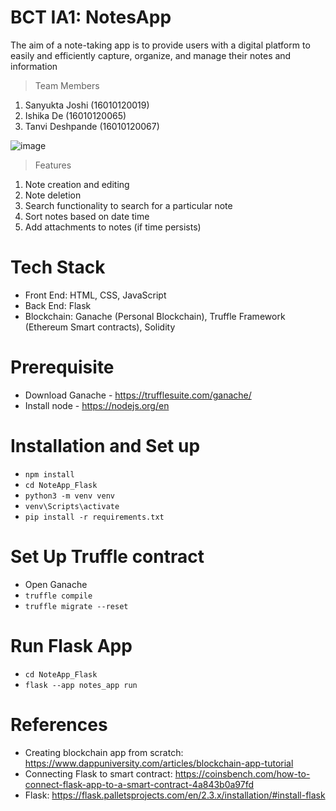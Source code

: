 # BCT IA1: NotesApp
The aim of a note-taking app is to provide users with a digital platform to easily and efficiently capture, organize, and manage their notes and information

> Team Members
1. Sanyukta Joshi (16010120019)
2. Ishika De (16010120065)
3. Tanvi Deshpande (16010120067)

![image](https://github.com/IshikaDe-2803/BCT-IA1/assets/81436870/6257f146-a039-4faf-8e90-feb766b584b9)

> Features
1. Note creation and editing
2. Note deletion
3. Search functionality to search for a particular note
4. Sort notes based on date time
5. Add attachments to notes (if time persists)

# Tech Stack
- Front End: HTML, CSS, JavaScript
- Back End: Flask
- Blockchain: Ganache (Personal Blockchain), Truffle Framework (Ethereum Smart contracts), Solidity

# Prerequisite
- Download Ganache - https://trufflesuite.com/ganache/
- Install node - https://nodejs.org/en
  
# Installation and Set up
- ```npm install```
- ```cd NoteApp_Flask```
- ```python3 -m venv venv```
- ```venv\Scripts\activate```
- ```pip install -r requirements.txt```

# Set Up Truffle contract
- Open Ganache
- ```truffle compile```
- ```truffle migrate --reset```

# Run Flask App
- ```cd NoteApp_Flask```
- ```flask --app notes_app run```

# References
- Creating blockchain app from scratch: https://www.dappuniversity.com/articles/blockchain-app-tutorial
- Connecting Flask to smart contract: https://coinsbench.com/how-to-connect-flask-app-to-a-smart-contract-4a843b0a97fd
- Flask: https://flask.palletsprojects.com/en/2.3.x/installation/#install-flask

